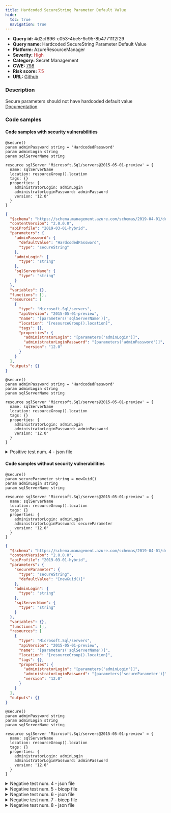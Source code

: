 ```yaml
---
title: Hardcoded SecureString Parameter Default Value
hide:
  toc: true
  navigation: true
---
```


<style>
  .highlight .hll {
    background-color: #ff171742;
  }
  .md-content {
    max-width: 1100px;
    margin: 0 auto;
  }
</style>

-   **Query id:** 4d2cf896-c053-4be5-9c95-8b4771112f29
-   **Query name:** Hardcoded SecureString Parameter Default Value
-   **Platform:** AzureResourceManager
-   **Severity:** <span style="color:#bb2124">High</span>
-   **Category:** Secret Management
-   **CWE:** <a href="https://cwe.mitre.org/data/definitions/798.html" onclick="newWindowOpenerSafe(event, 'https://cwe.mitre.org/data/definitions/798.html')">798</a>
-   **Risk score:** <span style="color:#bb2124">7.5</span>
-   **URL:** [Github](https://github.com/Checkmarx/kics/tree/master/assets/queries/azureResourceManager/hardcoded_securestring_parameter_default_value)

### Description
Secure parameters should not have hardcoded default value<br>
[Documentation](https://docs.microsoft.com/en-us/azure/azure-resource-manager/templates/template-test-cases#secure-parameters-cant-have-hardcoded-default)

### Code samples
#### Code samples with security vulnerabilities
```bicep title="Positive test num. 1 - bicep file" hl_lines="2"
@secure()
param adminPassword string = 'HardcodedPassword'
param adminLogin string
param sqlServerName string

resource sqlServer 'Microsoft.Sql/servers@2015-05-01-preview' = {
  name: sqlServerName
  location: resourceGroup().location
  tags: {}
  properties: {
    administratorLogin: adminLogin
    administratorLoginPassword: adminPassword
    version: '12.0'
  }
}

```
```json title="Positive test num. 2 - json file" hl_lines="7"
{
  "$schema": "https://schema.management.azure.com/schemas/2019-04-01/deploymentTemplate.json#",
  "contentVersion": "2.0.0.0",
  "apiProfile": "2019-03-01-hybrid",
  "parameters": {
    "adminPassword": {
      "defaultValue": "HardcodedPassword",
      "type": "secureString"
    },
    "adminLogin": {
      "type": "string"
    },
    "sqlServerName": {
      "type": "string"
    }
  },
  "variables": {},
  "functions": [],
  "resources": [
    {
      "type": "Microsoft.Sql/servers",
      "apiVersion": "2015-05-01-preview",
      "name": "[parameters('sqlServerName')]",
      "location": "[resourceGroup().location]",
      "tags": {},
      "properties": {
        "administratorLogin": "[parameters('adminLogin')]",
        "administratorLoginPassword": "[parameters('adminPassword')]",
        "version": "12.0"
      }
    }
  ],
  "outputs": {}
}

```
```bicep title="Positive test num. 3 - bicep file" hl_lines="2"
@secure()
param adminPassword string = 'HardcodedPassword'
param adminLogin string
param sqlServerName string

resource sqlServer 'Microsoft.Sql/servers@2015-05-01-preview' = {
  name: sqlServerName
  location: resourceGroup().location
  tags: {}
  properties: {
    administratorLogin: adminLogin
    administratorLoginPassword: adminPassword
    version: '12.0'
  }
}

```
<details><summary>Positive test num. 4 - json file</summary>

```json hl_lines="9"
{
  "properties": {
    "template": {
      "$schema": "https://schema.management.azure.com/schemas/2019-04-01/deploymentTemplate.json#",
      "contentVersion": "2.0.0.0",
      "apiProfile": "2019-03-01-hybrid",
      "parameters": {
        "adminPassword": {
          "defaultValue": "HardcodedPassword",
          "type": "secureString"
        },
        "adminLogin": {
          "type": "string"
        },
        "sqlServerName": {
          "type": "string"
        }
      },
      "variables": {},
      "functions": [],
      "resources": [
        {
          "type": "Microsoft.Sql/servers",
          "apiVersion": "2015-05-01-preview",
          "name": "[parameters('sqlServerName')]",
          "location": "[resourceGroup().location]",
          "tags": {},
          "properties": {
            "administratorLogin": "[parameters('adminLogin')]",
            "administratorLoginPassword": "[parameters('adminPassword')]",
            "version": "12.0"
          }
        }
      ],
      "outputs": {}
    },
    "parameters": {}
  },
  "kind": "template",
  "type": "Microsoft.Blueprint/blueprints/artifacts",
  "name": "myTemplate"
}

```
</details>


#### Code samples without security vulnerabilities
```bicep title="Negative test num. 1 - bicep file"
@secure()
param secureParameter string = newGuid()
param adminLogin string
param sqlServerName string

resource sqlServer 'Microsoft.Sql/servers@2015-05-01-preview' = {
  name: sqlServerName
  location: resourceGroup().location
  tags: {}
  properties: {
    administratorLogin: adminLogin
    administratorLoginPassword: secureParameter
    version: '12.0'
  }
}

```
```json title="Negative test num. 2 - json file"
{
  "$schema": "https://schema.management.azure.com/schemas/2019-04-01/deploymentTemplate.json#",
  "contentVersion": "2.0.0.0",
  "apiProfile": "2019-03-01-hybrid",
  "parameters": {
    "secureParameter": {
      "type": "secureString",
      "defaultValue": "[newGuid()]"
    },
    "adminLogin": {
      "type": "string"
    },
    "sqlServerName": {
      "type": "string"
    }
  },
  "variables": {},
  "functions": [],
  "resources": [
    {
      "type": "Microsoft.Sql/servers",
      "apiVersion": "2015-05-01-preview",
      "name": "[parameters('sqlServerName')]",
      "location": "[resourceGroup().location]",
      "tags": {},
      "properties": {
        "administratorLogin": "[parameters('adminLogin')]",
        "administratorLoginPassword": "[parameters('secureParameter')]",
        "version": "12.0"
      }
    }
  ],
  "outputs": {}
}

```
```bicep title="Negative test num. 3 - bicep file"
@secure()
param adminPassword string
param adminLogin string
param sqlServerName string

resource sqlServer 'Microsoft.Sql/servers@2015-05-01-preview' = {
  name: sqlServerName
  location: resourceGroup().location
  tags: {}
  properties: {
    administratorLogin: adminLogin
    administratorLoginPassword: adminPassword
    version: '12.0'
  }
}

```
<details><summary>Negative test num. 4 - json file</summary>

```json
{
  "$schema": "https://schema.management.azure.com/schemas/2019-04-01/deploymentTemplate.json#",
  "contentVersion": "2.0.0.0",
  "apiProfile": "2019-03-01-hybrid",
  "parameters": {
    "adminPassword": {
      "type": "secureString"
    },
    "adminLogin": {
      "type": "string"
    },
    "sqlServerName": {
      "type": "string"
    }
  },
  "variables": {},
  "functions": [],
  "resources": [
    {
      "type": "Microsoft.Sql/servers",
      "apiVersion": "2015-05-01-preview",
      "name": "[parameters('sqlServerName')]",
      "location": "[resourceGroup().location]",
      "tags": {},
      "properties": {
        "administratorLogin": "[parameters('adminLogin')]",
        "administratorLoginPassword": "[parameters('adminPassword')]",
        "version": "12.0"
      }
    }
  ],
  "outputs": {}
}

```
</details>
<details><summary>Negative test num. 5 - bicep file</summary>

```bicep
@secure()
param secureParameter string = newGuid()
param adminLogin string
param sqlServerName string

resource sqlServer 'Microsoft.Sql/servers@2015-05-01-preview' = {
  name: sqlServerName
  location: resourceGroup().location
  tags: {}
  properties: {
    administratorLogin: adminLogin
    administratorLoginPassword: secureParameter
    version: '12.0'
  }
}

```
</details>
<details><summary>Negative test num. 6 - json file</summary>

```json
{
  "properties": {
    "template": {
      "$schema": "https://schema.management.azure.com/schemas/2019-04-01/deploymentTemplate.json#",
      "contentVersion": "2.0.0.0",
      "apiProfile": "2019-03-01-hybrid",
      "parameters": {
        "secureParameter": {
          "type": "secureString",
          "defaultValue": "[newGuid()]"
        },
        "adminLogin": {
          "type": "string"
        },
        "sqlServerName": {
          "type": "string"
        }
      },
      "variables": {},
      "functions": [],
      "resources": [
        {
          "type": "Microsoft.Sql/servers",
          "apiVersion": "2015-05-01-preview",
          "name": "[parameters('sqlServerName')]",
          "location": "[resourceGroup().location]",
          "tags": {},
          "properties": {
            "administratorLogin": "[parameters('adminLogin')]",
            "administratorLoginPassword": "[parameters('secureParameter')]",
            "version": "12.0"
          }
        }
      ],
      "outputs": {}
    },
    "parameters": {}
  },
  "kind": "template",
  "type": "Microsoft.Blueprint/blueprints/artifacts",
  "name": "myTemplate"
}

```
</details>
<details><summary>Negative test num. 7 - bicep file</summary>

```bicep
@secure()
param adminPassword string
param adminLogin string
param sqlServerName string

resource sqlServer 'Microsoft.Sql/servers@2015-05-01-preview' = {
  name: sqlServerName
  location: resourceGroup().location
  tags: {}
  properties: {
    administratorLogin: adminLogin
    administratorLoginPassword: adminPassword
    version: '12.0'
  }
}

```
</details>
<details><summary>Negative test num. 8 - json file</summary>

```json
{
  "properties": {
    "template": {
      "$schema": "https://schema.management.azure.com/schemas/2019-04-01/deploymentTemplate.json#",
      "contentVersion": "2.0.0.0",
      "apiProfile": "2019-03-01-hybrid",
      "parameters": {
        "adminPassword": {
          "type": "secureString"
        },
        "adminLogin": {
          "type": "string"
        },
        "sqlServerName": {
          "type": "string"
        }
      },
      "variables": {},
      "functions": [],
      "resources": [
        {
          "type": "Microsoft.Sql/servers",
          "apiVersion": "2015-05-01-preview",
          "name": "[parameters('sqlServerName')]",
          "location": "[resourceGroup().location]",
          "tags": {},
          "properties": {
            "administratorLogin": "[parameters('adminLogin')]",
            "administratorLoginPassword": "[parameters('adminPassword')]",
            "version": "12.0"
          }
        }
      ],
      "outputs": {}
    },
    "parameters": {}
  },
  "kind": "template",
  "type": "Microsoft.Blueprint/blueprints/artifacts",
  "name": "myTemplate"
}

```
</details>

